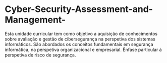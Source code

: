 # Cyber-Security-Assessment-and-Management-
Esta unidade curricular tem como objetivo a aquisição de conhecimentos sobre avaliação e gestão de cibersegurança na perspetiva dos sistemas informáticos. São abordados os conceitos fundamentais em segurança informática, na perspetiva organizacional e empresarial. Ênfase particular à perspetiva de risco de segurança.
